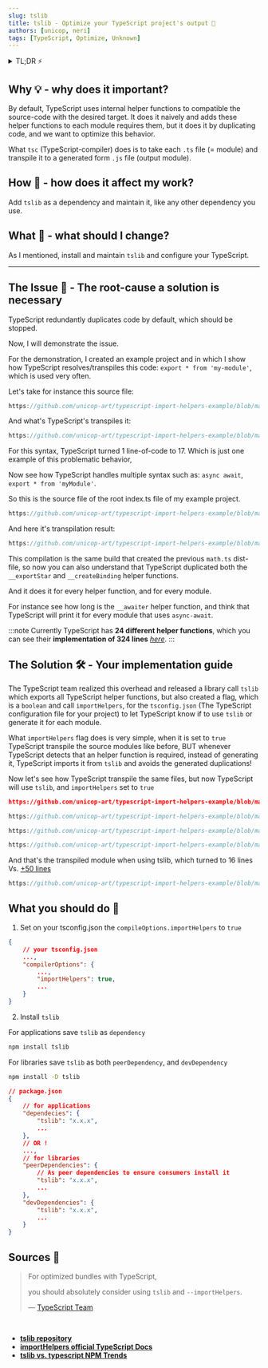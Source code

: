 ```yaml
---
slug: tslib
title: tslib - Optimize your TypeScript project's output 🧿
authors: [unicop, neri]
tags: [TypeScript, Optimize, Unknown]
---
```


<details>
    <summary>TL;DR ⚡️</summary>
    
    1. Add to your <code>tsconifg.json</code> <code>compilerOptions.importHelpers</code> to <code>true</code>.

<br/>
2. Install <code>tslib</code> as <code>dependency</code> for applications, and as <code>peerDependency</code> + <code>devDependency</code> for libraries.

</details>

## Why 💡 - why does it important?

By default, TypeScript uses internal helper functions to compatible the source-code with the desired target.
It does it naively and adds these helper functions to each module requires them, but it does it by duplicating code,
and we want to optimize this behavior.

What `tsc` (TypeScript-compiler) does is to take each `.ts` file (= module) and transpile it to a generated form `.js` file (output module).

<!--truncate-->

## How 🤯 - how does it affect my work?

Add `tslib` as a dependency and maintain it, like any other dependency you use.

<!-- It won't. besides install `tslib` as a dependency and configure your `tsconfig.json` to use it. -->

## What 🤔 - what should I change?

As I mentioned, install and maintain `tslib` and configure your TypeScript.

---

## The Issue 🦚 - The root-cause a solution is necessary

TypeScript redundantly duplicates code
by default, which should be stopped.

Now, I will demonstrate the issue.

For the demonstration, I created an example project and in which I show how TypeScript resolves/transpiles this code:
`export * from 'my-module'`, which is used very often.

Let's take for instance this source file:

```ts reference title="src/math/index.ts"
https://github.com/unicop-art/typescript-import-helpers-example/blob/main/src/math/index.ts
```

And what's TypeScript's transpiles it:

```js reference title="dist/no-import-helpers-out-tsc/math/index.js"
https://github.com/unicop-art/typescript-import-helpers-example/blob/main/dist/false-import-helpers-out-tsc/math/index.js#L1-L18

```

For this syntax, TypeScript turned 1 line-of-code to 17.
Which is just one example of this problematic behavior,

Now see how TypeScript handles multiple syntax such as: `async await`, `export * from 'myModule'`.

So this is the source file of the root index.ts file of my example project.

```ts reference title="src/index.ts"
https://github.com/unicop-art/typescript-import-helpers-example/blob/main/src/index.ts#L6-L20
```

And here it's transpilation result:

```js reference title="dist/no-import-helpers-out-tsc/math/index.js"
https://github.com/unicop-art/typescript-import-helpers-example/blob/main/dist/false-import-helpers-out-tsc/index.js#L1-L80

```

This compilation is the same build that created the previous `math.ts` dist-file, so now you can also understand that TypeScript duplicated both the `__exportStar` and `__createBinding` helper functions.

And it does it for every helper function, and for every module.

For instance see how long is the `__awaiter` helper function, and think that TypeScript will print it for every module that uses `async-await`.

:::note
Currently TypeScript has **24 different helper functions**, which you can see their **implementation of 324 lines** _[here](https://github.com/microsoft/tslib/blob/main/tslib.js#L16-L41)_.
:::

## The Solution 🛠 - Your implementation guide

The TypeScript team realized this overhead and released a library call `tslib` which exports all TypeScript helper functions, but also created a flag, which is a `boolean` and call `importHelpers`, for the `tsconfig.json` (The TypeScript configuration file for your project) to let TypeScript know if to use `tslib` or generate it for each module.

What `importHelpers` flag does is very simple, when it is set to `true` TypeScript transpile the source modules like before, BUT whenever TypeScript detects that an helper function is required, instead of generating it, TypeScript imports it from `tslib` and avoids the generated duplications!

Now let's see how TypeScript transpile the same files, but now TypeScript will use `tslib`, and `importHelpers` set to `true`

```json reference title="tsconfig.json when 'importHelpers' is set to 'true'"
https://github.com/unicop-art/typescript-import-helpers-example/blob/main/tsconfig.true-import-helpers.json#L1-L17

```

```ts reference title="src/math/index.ts - source"
https://github.com/unicop-art/typescript-import-helpers-example/blob/main/src/math/index.ts
```

```js reference title="dist/math/index.js - transpiled using tslib (previously was 17 lines see above 👆)"
https://github.com/unicop-art/typescript-import-helpers-example/blob/main/dist/true-import-helpers-out-tsc/math/index.js#L1-L5
```

```ts reference title="src/index.ts - source"
https://github.com/unicop-art/typescript-import-helpers-example/blob/main/src/index.ts#L4-L30
```

And that's the transpiled module when using tslib, which turned to 16 lines Vs. [+50 lines](#the-issue-)

```js reference title="dist/index.js"
https://github.com/unicop-art/typescript-import-helpers-example/blob/main/dist/true-import-helpers-out-tsc/index.js#L7-L30
```

## What you should do 💎

1. Set on your tsconfig.json the `compileOptions.importHelpers` to `true`

```json title="YOUR tsconfig.json"
{
    // your tsconfig.json
    ...,
    "compilerOptions": {
        ...,
        "importHelpers": true,
        ...
    }
}
```

2. Install `tslib`

For applications save `tslib` as `dependency`

```bash
npm install tslib
```

For libraries save `tslib` as both `peerDependency`, and `devDependency`

```bash
npm install -D tslib
```

```json
// package.json
{
    // for applications
    "dependecies": {
        "tslib": "x.x.x",
        ...
    },
    // OR !
    ...,
    // for libraries
    "peerDependencies": {
        // As peer dependencies to ensure consumers install it
        "tslib": "x.x.x",
        ...
    },
    "devDependencies": {
        "tslib": "x.x.x",
        ...
    }
}
```

## Sources 🔗

<!-- - The TypeScript team is recommending it on the `tslib` readme, and I will quote -->

> For optimized bundles with TypeScript,
>
> you should absolutely consider using `tslib` and `--importHelpers`.
>
> — [TypeScript Team](https://github.com/Microsoft/tslib#tslib)

<br/>

- **[tslib repository](https://github.com/Microsoft/tslib#tslib)**
- **[importHelpers official TypeScript Docs](https://www.typescriptlang.org/tsconfig#importHelpers)**
- **[tslib vs. typescript NPM Trends](https://npmtrends.com/tslib-vs-typescript)**

